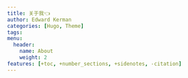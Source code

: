 ```yaml
---
title: 关于我👈
author: Edward Kerman
categories: [Hugo, Theme]
tags: 
menu:
  header:
    name: About
    weight: 2
features: [+toc, +number_sections, +sidenotes, -citation]
---
```

